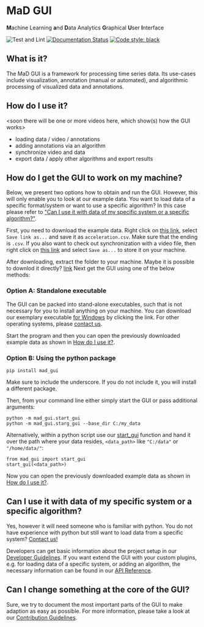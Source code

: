 # MaD GUI 
**M**achine Learning 
**a**nd 
**D**ata Analytics 
**G**raphical 
**U**ser 
**I**nterface

![Test and Lint](https://github.com/mad-lab-fau/mad-gui/workflows/Test%20and%20Lint/badge.svg)
[![Documentation Status](https://readthedocs.org/projects/mad-gui/badge/?version=latest)](https://mad-gui.readthedocs.io/en/latest/?badge=latest)
[![Code style: black](https://img.shields.io/badge/code%20style-black-000000.svg)](https://github.com/psf/black)

##  What is it?
The MaD GUI is a framework for processing time series data.
Its use-cases include visualization, annotation (manual or automated), and algorithmic processing of visualized data and annotations.

## How do I use it?
<soon there will be one or more videos here, which show(s) how the GUI works>

- loading data / video / annotations
- adding annotations via an algorithm
- synchronize video and data
- export data / apply other algorithms and export results

## How do I get the GUI to work on my machine?
Below, we present two options how to obtain and run the GUI.
However, this will only enable you to look at our example data.
You want to load data of a specific format/system or want to use a specific algorithm? 
In this case please refer to ["Can I use it with data of my specific system or a specific algorithm?"](#can-i-use-it-with-data-of-my-specific-system-or-a-specific-algorithm).

First, you need to download the example data.
Right click on [this link](https://raw.githubusercontent.com/mad-lab-fau/mad-gui/main/example_data/smartphone/acceleration.csv), select `Save link as...` and save it as `acceleration.csv`. Make sure that the ending is `.csv`.
If you also want to check out synchronization with a video file, then right click on [this link](https://github.com/mad-lab-fau/mad-gui/raw/main/example_data/smartphone/video/video.mp4) and select `Save as...` to store it on your machine.

After downloading, extract the folder to your machine.
Maybe it is possible to downlod it directly? [link](https://raw.githubusercontent.com/mad-lab-fau/mad-gui/main/example_data/smartphone/acceleration.csv)
Next get the GUI using one of the below methods:

### Option A: Standalone executable
The GUI can be packed into stand-alone executables, such that is not necessary for you to install anything on your machine.
You can download our exemplary executable [for Windows](https://github.com/mad-lab-fau/mad-gui/raw/main/dist/mad_gui.exe) by clicking the link.
For other operating systems, please [contact us](mailto:malte.ollenschlaeger@fau.de).

Start the program and then you can open the previously downloaded example data as shown in [How do I use it?](#how-do-i-use-it).

### Option B: Using the python package
```
pip install mad_gui
```
Make sure to include the underscore.
If you do not include it, you will install a different package.

Then, from your command line either simply start the GUI or pass additional arguments:
```
python -m mad_gui.start_gui
python -m mad_gui.starg_gui --base_dir C:/my_data
```

Alternatively, within a python script use our [start_gui](https://github.com/mad-lab-fau/mad-gui/blob/2857ccc20766ea32f847271771b52c97e2682b79/mad_gui/start_gui.py#L26) 
function and hand it over the path where your data resides, `<data_path>` like `"C:/data"` or `"/home/data/"`: 
```
from mad_gui import start_gui
start_gui(<data_path>)
```

Now you can open the previously downloaded example data as shown in [How do I use it?](#how-do-i-use-it).


## Can I use it with data of my specific system or a specific algorithm?
Yes, however it will need someone who is familiar with python.
You do not have experience with python but still want to load data from a specific system? [Contact us!](mailto:malte.ollenschlaeger@fau.de)

Developers can get basic information about the project setup in our [Developer Guidelines](https://mad-gui.readthedocs.io/en/latest/developer_guidelines.html).
If you want extend the GUI with your custom plugins, e.g. for loading data of a specific system,
or adding an algorithm, the necessary information can be found in our [API Reference](https://mad-gui.readthedocs.io/en/latest/api_reference.html).

## Can I change something at the core of the GUI?
Sure, we try to document the most important parts of the GUI to make adaption as easy as possible.
For more information, please take a look at our [Contribution Guidelines](https://mad-gui.readthedocs.io/en/latest/contribution_guidelines.html#contribution-guidelines).
